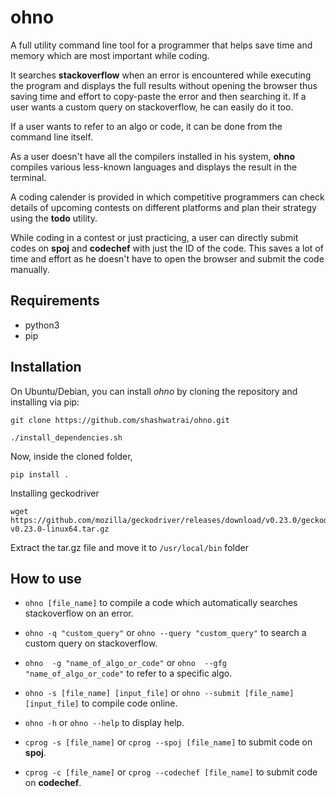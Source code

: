 # ohno
A full utility command line tool for a programmer that helps save time and memory which are most important while coding. 


It searches **stackoverflow** when an error is encountered while executing the program and displays the full results without opening the browser thus saving time and effort to copy-paste the error and then searching it.
If a user wants a custom query on stackoverflow, he can easily do it too.

If a user wants to refer to an algo or code, it can be done from the command line itself.


As a user doesn't have all the compilers installed in his system, **ohno** compiles various less-known languages and displays the result in the terminal.

A coding calender is provided in which competitive programmers can check details of upcoming contests on different platforms and plan their strategy using the **todo** utility.


While coding in a contest or just practicing, a user can directly submit codes on **spoj** and **codechef** with just the ID of the code. This saves a lot of time and effort as he doesn't have to open the browser and submit the code manually.


## Requirements
* python3
* pip

## Installation
On Ubuntu/Debian, you can install *ohno* by cloning the repository and installing via pip:
```
git clone https://github.com/shashwatrai/ohno.git
```
```
./install_dependencies.sh
```
Now, inside the cloned folder,
```
pip install .
```
Installing geckodriver
```
wget https://github.com/mozilla/geckodriver/releases/download/v0.23.0/geckodriver-v0.23.0-linux64.tar.gz
```
Extract the tar.gz file and move it to ```/usr/local/bin``` folder


## How to use

* ``` ohno [file_name] ``` to compile a code which automatically searches stackoverflow on an error.
* ``` ohno -q "custom_query" ``` or ``` ohno --query "custom_query" ``` to search a custom query on stackoverflow.
* ``` ohno  -g "name_of_algo_or_code" ``` or ``` ohno  --gfg "name_of_algo_or_code" ``` to refer to a specific algo.
* ``` ohno -s [file_name] [input_file] ``` or ``` ohno --submit [file_name] [input_file] ``` to compile code online.
* ``` ohno -h ``` or ``` ohno --help ``` to display help.

* ``` cprog -s [file_name] ``` or ``` cprog --spoj [file_name] ``` to submit code on **spoj**.
* ``` cprog -c [file_name] ``` or ``` cprog --codechef [file_name] ``` to submit code on **codechef**.

